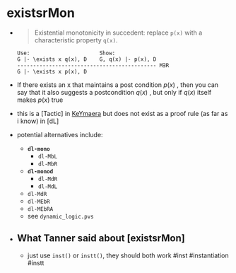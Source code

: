 existsrMon
==========
-
  > Existential monotonicity in succedent: replace `p(x)` with a characteristic property `q(x)`.  
  ```
  Use:                      Show:
  G |- \exists x q(x), D    G, q(x) |- p(x), D
  -------------------------------------------- M∃R
  G |- \exists x p(x), D
  ```
- If there exists an x that maintains a post condition $p(x)$ , then you can say that it also suggests a postcondition $q(x)$ , but only if $q(x)$ itself makes $p(x)$ true
- this is a [Tactic] in [KeYmaera](pages/keymaera.md) but does not exist as a proof rule (as far as i know) in [dL]
- potential alternatives include:
	- **`dl-mono`**
		- `dl-MbL`
		- `dl-MbR`
	- **`dl-monod`**
		- `dl-MdR`
		- `dl-MdL`
	- `dl-MdR`
	- `dl-MEbR`
	- `dl-MEbRA`
	- see `dynamic_logic.pvs`

- ## What Tanner said about [existsrMon]
	- just use `inst()` or `instt()`, they should both work #inst #instantiation #instt
